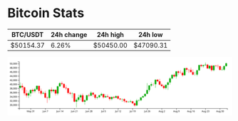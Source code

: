 # Bitcoin Stats

BTC/USDT|24h change|24h high|24h low|
|---|---|---|---|
|$50154.37|6.26%|$50450.00|$47090.31|

<img src="./chart.svg">
